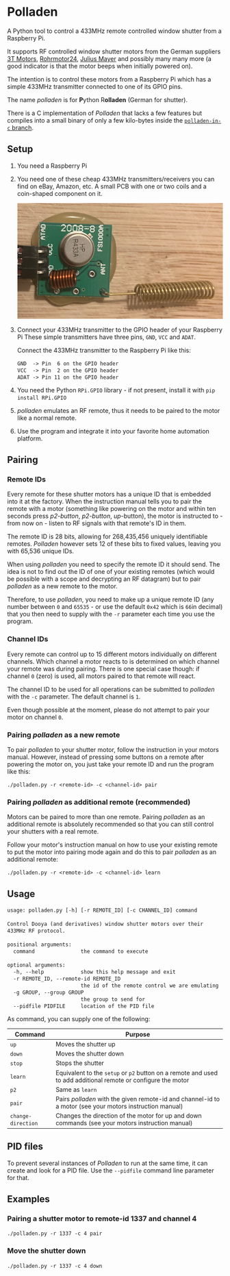 # Polladen

A Python tool to control a 433MHz remote controlled window shutter from a Raspberry Pi.

It supports RF controlled window shutter motors from the German suppliers [3T Motors](https://www.3t-motors.de/), [Rohrmotor24](https://www.rohrmotor24.eu/rohrmotor24_1), [Julius Mayer](https://www.julius-mayer.com/julius-mayer-funk-rollladenmotor/) and possibly many many more (a good indicator is that the motor beeps when initially powered on).

The intention is to control these motors from a Raspberry Pi which has a simple 433MHz transmitter connected to one of its GPIO pins.

The name _polladen_ is for **P**ython R**olladen** (German for shutter).

There is a C implementation of _Polladen_ that lacks a few features but compiles into a small binary of only a few kilo-bytes inside the [`polladen-in-c` branch](https://github.com/MrBatschner/Polladen/tree/polladen-in-c).


## Setup

1. You need a Raspberry Pi

1. You need one of these cheap 433MHz transmitters/receivers you can find on eBay, Amazon, etc. A small PCB with one or two coils and a coin-shaped component on it.

    <img src="img/rf433tx.jpg" width="480" height="270"/>

1. Connect your 433MHz transmitter to the GPIO header of your Raspberry Pi
   These simple transmitters have three pins, `GND`, `VCC` and `ADAT`. 
   
   Connect the 433MHz transmitter to the Raspberry Pi like this:

   ```
   GND  -> Pin  6 on the GPIO header
   VCC  -> Pin  2 on the GPIO header
   ADAT -> Pin 11 on the GPIO header
   ```

1. You need the Python `RPi.GPIO` library - if not present, install it with `pip install RPi.GPIO`

1. _polladen_ emulates an RF remote, thus it needs to be paired to the motor like a normal remote.

1. Use the program and integrate it into your favorite home automation platform.


## Pairing

### Remote IDs

Every remote for these shutter motors has a unique ID that is embedded into it at the factory. When the instruction manual tells you to pair the remote with a motor (something like powering on the motor and within ten seconds press _p2-button_, _p2-button_, _up_-button), the motor is instructed to - from now on - listen to RF signals with that remote's ID in them.

The remote ID is 28 bits, allowing for 268,435,456 uniquely identifiable remotes. _Polladen_ however sets 12 of these bits to fixed values, leaving you with 65,536 unique IDs.

When using _polladen_ you need to specify the remote ID it should send. The idea is not to find out the ID of one of your existing remotes (which would be possible with a scope and decrypting an RF datagram) but to pair _polladen_ as a new remote to the motor.

Therefore, to use _polladen_, you need to make up a unique remote ID (any number between `0` and `65535` - or use the default `0x42` which is `66`in decimal) that you then need to supply with the `-r` parameter each time you use the program.

### Channel IDs

Every remote can control up to 15 different motors individually on different channels. Which channel a motor reacts to is determined on which channel your remote was during pairing. There is one special case though: if channel `0` (zero) is used, all motors paired to that remote will react.

The channel ID to be used for all operations can be submitted to _polladen_ with the `-c` parameter. The default channel is `1`.

Even though possible at the moment, please do not attempt to pair your motor on channel `0`.

### Pairing _polladen_ as a new remote

To pair _polladen_ to your shutter motor, follow the instruction in your motors manual. However, instead of pressing some buttons on a remote after powering the motor on, you just take your remote ID and run the program like this:

```
./polladen.py -r <remote-id> -c <channel-id> pair
```

### Pairing _polladen_ as additional remote (recommended)

Motors can be paired to more than one remote. Pairing _polladen_ as an additional remote is absolutely recommended so that you can still control your shutters with a real remote.

Follow your motor's instruction manual on how to use your existing remote to put the motor into pairing mode again and do this to pair _polladen_ as an additional remote:

```
./polladen.py -r <remote-id> -c <channel-id> learn
```


## Usage

```
usage: polladen.py [-h] [-r REMOTE_ID] [-c CHANNEL_ID] command

Control Dooya (and derivatives) window shutter motors over their 433MHz RF protocol.

positional arguments:
  command               the command to execute

optional arguments:
  -h, --help            show this help message and exit
  -r REMOTE_ID, --remote-id REMOTE_ID
                        the id of the remote control we are emulating
  -g GROUP, --group GROUP
                        the group to send for
  --pidfile PIDFILE     location of the PID file
```

As command, you can supply one of the following:

| Command | Purpose |
|---|---|
| `up` | Moves the shutter up |
| `down` | Moves the shutter down |
| `stop` | Stops the shutter |
| `learn` | Equivalent to the `setup` or `p2` button on a remote and used to add additional remote or configure the motor |
| `p2` | Same as `learn` |
| `pair` | Pairs _polladen_  with the given remote-id and channel-id to a motor (see your motors instruction manual) |
| `change-direction` | Changes the direction of the motor for up and down commands (see your motors instruction manual) |


## PID files

To prevent several instances of _Polladen_ to run at the same time, it can create and look for a PID file. Use the `--pidfile` command line parameter for that.

## Examples

### Pairing a shutter motor to remote-id 1337 and channel 4

```
./polladen.py -r 1337 -c 4 pair
```

### Move the shutter down

```
./polladen.py -r 1337 -c 4 down
```
